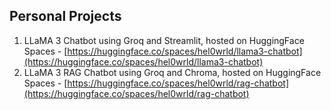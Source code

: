 ## Personal Projects

1. LLaMA 3 Chatbot using Groq and Streamlit, hosted on HuggingFace Spaces - [https://huggingface.co/spaces/hel0wrld/llama3-chatbot](https://huggingface.co/spaces/hel0wrld/llama3-chatbot)
2. LLaMA 3 RAG Chatbot using Groq and Chroma, hosted on HuggingFace Spaces - [https://huggingface.co/spaces/hel0wrld/rag-chatbot](https://huggingface.co/spaces/hel0wrld/rag-chatbot)
